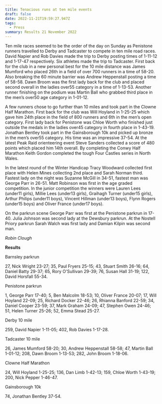 ```yaml
---
title: Tenacious runs at ten mile events
draft: false
date: 2022-11-21T19:59:27.947Z
tags:
  - Press
summary: Results 21 November 2022
---
```

Ten mile races seemed to be the order of the day on Sunday as Penistone runners travelled to Derby and Tadcaster to compete in ten mile road races.  David Napier and Rob Davies made the trip to Derby posting times of 1-11-12 and 1-17-47 respectively.  Six athletes made the trip to Tadcaster.  First back for the club in a new personal best for the 10 mile distance was James Mumford who placed 26th in a field of over 700 runners in a time of 58-20.  Also breaking the 60 minute barrier was Andrew Heppenstall posting a time of 58-58.  Dawn Broom was the first lady back for the club and placed second overall in the ladies over55 category in a time of 1-13-53.  Another runner finishing on the podium was Martin Ball who grabbed third place in the men’s over50 age category in 1-01-12.

A few runners chose to go further than 10 miles and took part in the Clowne Half Marathon.  First back for the club was Will Hoyland in 1-25-25 which gave him 24th place in the field of 800 runners and 6th in the men’s open category.  First lady back for Penistone was Chloe Worth who finished just outside the medals in the ladies over45 category in fourth place in 1-43-19.  Jonathan Bentley took part in the Gainsborough 10k and picked up bronze in the men’s over55 category.  His time was an impressive 37-54. At the latest Peak Raid orienteering event Steve Sanders collected a score of 480 points which placed him 14th overall.  By completing the Conwy Half Marathon Keith Gordon completed the tough Four Castles series in North Wales.

In the latest round of the Winter Handicap Tracy Woodward collected first place with Helen Mines collecting 2nd place and Sarah Norman third.  Fastest lady on the night was Suzanne McGill in 34-51, fastest man was George Parr in 26-51.  Matt Robinson was first in the age graded competition.  In the junior competition the winners were Lauren Lees (under11 girls), Millie Lees (under13 girls), Graihagh Turner (under15 girls), Arthur Philips (under11 boys), Vincent Hillman (under13 boys), Flynn Rogers (under15 boys) and Oliver France (under17 boys).

On the parkrun scene George Parr was first at the Penistone parkrun in 17-40.  Julia Johnson was second lady at the Dewsbury parkrun.  At the Nostell Priory parkrun Sarah Walch was first lady and Damian Kilpin was second man.  

*Robin Clough*

**Results**

Barnsley parkrun

27, Nick Wright 23-27; 35, Paul Fryers 25-15; 43, Stuart Smith 26-16; 64, Daniel Batty 29-37; 65, Rory O'Sullivan 29-39; 76, Susan Hall 31-19; 122, David Horsfall 55-34.

Penistone parkrun

1, George Parr 17-40; 5, Ben Malcolm 18-53; 10, Oliver France 20-07; 17, Will Hoyland 22-09; 25, Richard Docker 22-46; 26, Rhianna Banford 22-59; 34, Daniel Cooper 23-59; 37, Mark Graham 24-09; 47, Stephen Owen 24-46; 51, Helen Turner 25-26; 52, Emma Stead 25-27.

Derby 10 mile

259, David Napier 1-11-05; 402, Rob Davies 1-17-28.

Tadcaster 10 mile

26, James Mumford 58-20; 30, Andrew Heppenstall 58-58; 47, Martin Ball 1-01-12; 208, Dawn Broom 1-13-53; 282, John Broom 1-18-06.

Clowne Half Marathon

24, Will Hoyland 1-25-25; 136, Dan Limb 1-42-13; 159, Chloe Worth 1-43-19; 200, Nick Pepper 1-46-47.

Gainsborough 10k

74, Jonathan Bentley 37-54.